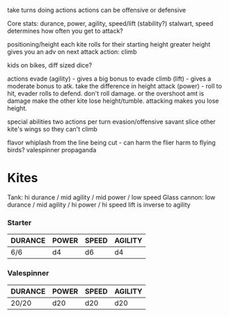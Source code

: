 take turns doing actions
actions can be offensive or defensive

Core stats: durance, power, agility, speed/lift (stability?)
stalwart, 
speed determines how often you get to attack?


positioning/height
each kite rolls for their starting height
greater height gives you an adv on next attack
action: climb

kids on bikes, diff sized dice?

actions
evade (agility) - gives a big bonus to evade
climb (lift) - gives a moderate bonus to atk. take the difference in height
attack (power) - roll to hit, evader rolls to defend. don't roll damage. or the overshoot amt is damage
make the other kite lose height/tumble. attacking makes you lose height. 

special abilities
two actions per turn
evasion/offensive savant
slice other kite's wings so they can't climb

flavor
whiplash from the line being cut - can harm the flier
harm to flying birds? valespinner propaganda

# Kites

Tank: hi durance / mid agility / mid power / low speed
Glass cannon: low durance / mid agility / hi power / hi speed
lift is inverse to agility
### Starter
| DURANCE | POWER | SPEED | AGILITY |
| ------- | ----- | ----- | ------- |
| 6/6     | d4    | d6    | d4      |

### Valespinner

| DURANCE | POWER | SPEED | AGILITY |
| ------- | ----- | ----- | ------- |
| 20/20   | d20   | d20   | d20     |
